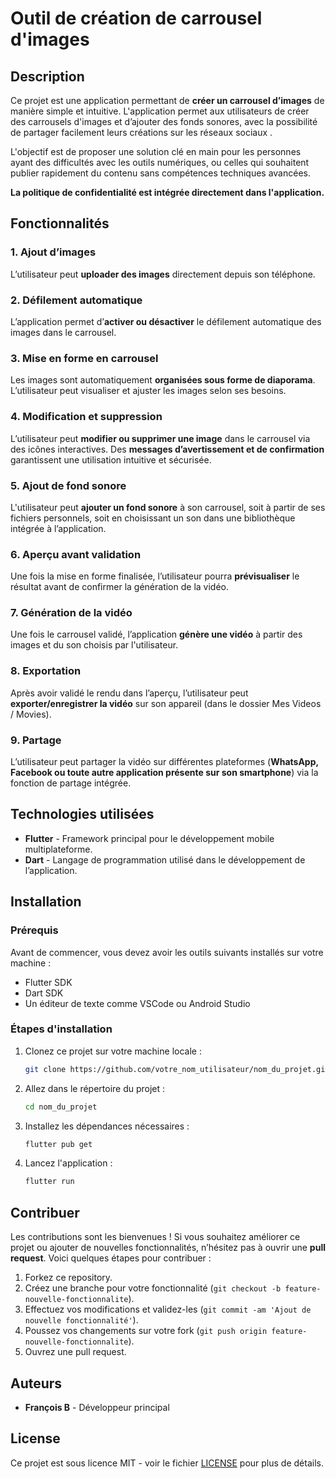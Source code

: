 # Outil de création de carrousel d'images

## Description

Ce projet est une application permettant de **créer un carrousel d’images** de manière simple et intuitive. L'application permet aux utilisateurs de créer des carrousels d'images et d’ajouter des fonds sonores, avec la possibilité de partager facilement leurs créations sur les réseaux sociaux .

L'objectif est de proposer une solution clé en main pour les personnes ayant des difficultés avec les outils numériques, ou celles qui souhaitent publier rapidement du contenu sans compétences techniques avancées.

**La politique de confidentialité est intégrée directement dans l'application.**

## Fonctionnalités

### 1. Ajout d’images
L’utilisateur peut **uploader des images** directement depuis son téléphone.

### 2. Défilement automatique
L’application permet d’**activer ou désactiver** le défilement automatique des images dans le carrousel.

### 3. Mise en forme en carrousel
Les images sont automatiquement **organisées sous forme de diaporama**. L’utilisateur peut visualiser et ajuster les images selon ses besoins.

### 4. Modification et suppression
L’utilisateur peut **modifier ou supprimer une image** dans le carrousel via des icônes interactives. Des **messages d’avertissement et de confirmation** garantissent une utilisation intuitive et sécurisée.

### 5. Ajout de fond sonore
L'utilisateur peut **ajouter un fond sonore** à son carrousel, soit à partir de ses fichiers personnels, soit en choisissant un son dans une bibliothèque intégrée à l’application.

### 6. Aperçu avant validation 
Une fois la mise en forme finalisée, l’utilisateur pourra **prévisualiser** le résultat avant de confirmer la génération de la vidéo.

### 7. Génération de la vidéo 
Une fois le carrousel validé, l’application **génère une vidéo** à partir des images et du son choisis par l'utilisateur.

### 8. Exportation
Après avoir validé le rendu dans l’aperçu, l’utilisateur peut **exporter/enregistrer la vidéo** sur son appareil (dans le dossier Mes Videos / Movies).

### 9. Partage
L’utilisateur peut partager la vidéo sur différentes plateformes (**WhatsApp, Facebook ou toute autre application présente sur son smartphone**) via la fonction de partage intégrée.

## Technologies utilisées

- **Flutter** - Framework principal pour le développement mobile multiplateforme.
- **Dart** - Langage de programmation utilisé dans le développement de l’application.

## Installation

### Prérequis
Avant de commencer, vous devez avoir les outils suivants installés sur votre machine :
- Flutter SDK
- Dart SDK
- Un éditeur de texte comme VSCode ou Android Studio

### Étapes d'installation

1. Clonez ce projet sur votre machine locale :

    ```bash
    git clone https://github.com/votre_nom_utilisateur/nom_du_projet.git
    ```

2. Allez dans le répertoire du projet :

    ```bash
    cd nom_du_projet
    ```

3. Installez les dépendances nécessaires :

    ```bash
    flutter pub get
    ```

4. Lancez l'application :

    ```bash
    flutter run
    ```

## Contribuer

Les contributions sont les bienvenues ! Si vous souhaitez améliorer ce projet ou ajouter de nouvelles fonctionnalités, n’hésitez pas à ouvrir une **pull request**. Voici quelques étapes pour contribuer :

1. Forkez ce repository.
2. Créez une branche pour votre fonctionnalité (`git checkout -b feature-nouvelle-fonctionnalite`).
3. Effectuez vos modifications et validez-les (`git commit -am 'Ajout de nouvelle fonctionnalité'`).
4. Poussez vos changements sur votre fork (`git push origin feature-nouvelle-fonctionnalite`).
5. Ouvrez une pull request.

## Auteurs

- **François B** - Développeur principal

## License

Ce projet est sous licence MIT - voir le fichier [LICENSE](LICENSE) pour plus de détails.

